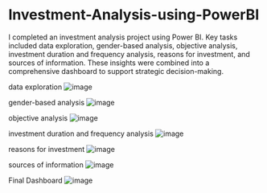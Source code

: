 # Investment-Analysis-using-PowerBI
I completed an investment analysis project using Power BI. Key tasks included data exploration, gender-based analysis, objective analysis, investment duration and frequency analysis, reasons for investment, and sources of information. These insights were combined into a comprehensive dashboard to support strategic decision-making.

data exploration
![image](https://github.com/user-attachments/assets/b4697e79-0340-462f-b3bf-9f9c8eecdb61)

gender-based analysis
![image](https://github.com/user-attachments/assets/e21a0570-e898-4226-b245-0f705f3d01fb)

objective analysis
![image](https://github.com/user-attachments/assets/45d1f2f7-5219-4d40-bd34-d4a3dcfd3de5)

investment duration and frequency analysis
![image](https://github.com/user-attachments/assets/c4d978f2-e199-40ac-82ee-525f665ac9c8)

reasons for investment
![image](https://github.com/user-attachments/assets/566136fc-4466-46d3-b5d5-761f3460b0f6)

sources of information
![image](https://github.com/user-attachments/assets/4378591a-071f-4adf-a4f1-995da443819f)

Final Dashboard
![image](https://github.com/user-attachments/assets/f50f8e3b-d2f5-4625-a4d5-7f981fdf86e6)







